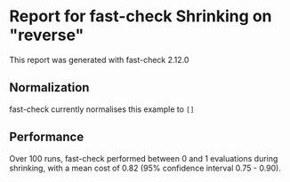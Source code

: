 # Report for fast-check Shrinking on "reverse"

This report was generated with fast-check 2.12.0

## Normalization

fast-check currently normalises this example to ``[]``

## Performance

Over 100 runs, fast-check performed between 0 and 1 evaluations during shrinking,
with a mean cost of 0.82 (95% confidence interval 0.75 - 0.90).
